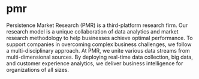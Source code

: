 # pmr
Persistence Market Research (PMR) is a third-platform research firm. Our research model is a unique collaboration of data analytics and market research methodology to help businesses achieve optimal performance. To support companies in overcoming complex business challenges, we follow a multi-disciplinary approach. At PMR, we unite various data streams from multi-dimensional sources. By deploying real-time data collection, big data, and customer experience analytics, we deliver business intelligence for organizations of all sizes. 
